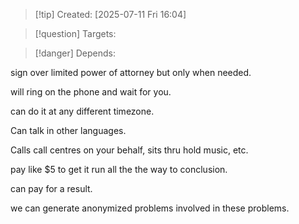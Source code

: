 
>[!tip] Created: [2025-07-11 Fri 16:04]

>[!question] Targets: 

>[!danger] Depends: 

sign over limited power of attorney but only when needed.

will ring on the phone and wait for you.

can do it at any different timezone.

Can talk in other languages.

Calls call centres on your behalf, sits thru hold music, etc.

pay like $5 to get it run all the the way to conclusion.

can pay for a result.

we can generate anonymized problems involved in these problems.